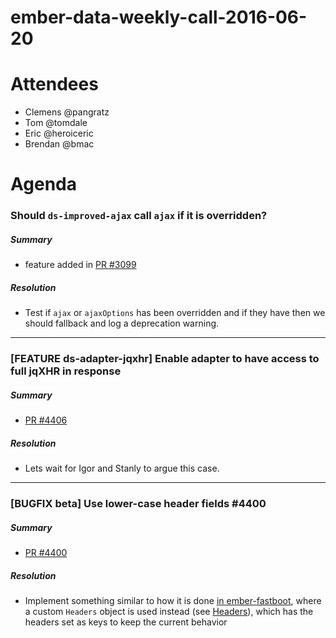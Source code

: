 # ember-data-weekly-call-2016-06-20

# Attendees

- Clemens @pangratz
- Tom @tomdale
- Eric @heroiceric
- Brendan @bmac

# Agenda

### Should `ds-improved-ajax` call `ajax` if it is overridden?

##### Summary

- feature added in [PR #3099](https://github.com/emberjs/data/pull/3099)

##### Resolution

- Test if `ajax` or `ajaxOptions` has been overridden and if they have then we
  should fallback and log a deprecation warning.

---

### [FEATURE ds-adapter-jqxhr] Enable adapter to have access to full jqXHR in response

##### Summary

- [PR #4406](https://github.com/emberjs/data/pull/4406)

##### Resolution

- Lets wait for Igor and Stanly to argue this case.

---

### [BUGFIX beta] Use lower-case header fields #4400

##### Summary

- [PR #4400](https://github.com/emberjs/data/pull/4400)

##### Resolution

- Implement something similar to how it is done [in
  ember-fastboot](https://github.com/ember-fastboot/fastboot/blob/master/lib/fastboot-headers.js),
  where a custom `Headers` object is used instead (see
  [Headers](https://developer.mozilla.org/en-US/docs/Web/API/Headers)), which
  has the headers set as keys to keep the current behavior
